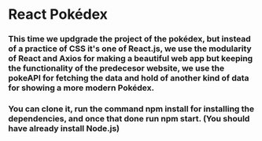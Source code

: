 # React Pokédex 

### This time we updgrade the project of the pokédex, but instead of a practice of CSS it's one of React.js, we use the modularity of React and Axios for making a beautiful web app but keeping the functionality of the predecesor website, we use the pokeAPI for fetching the data and hold of another kind of data for showing a more modern Pokédex.

### You can clone it, run the command npm install for installing the dependencies, and once that done run npm start. (You should have already install Node.js)
